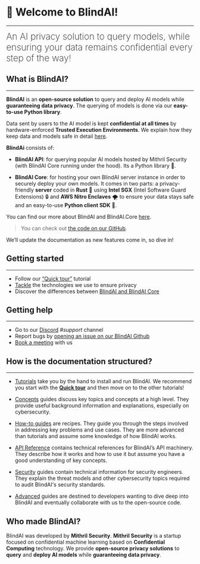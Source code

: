 # 👋 Welcome to BlindAI!
________________________________________________________

<font size="5"><span style="font-weight: 200">
An AI privacy solution to query models, while ensuring your data remains confidential every step of the way!
</font></span>

## What is BlindAI?
________________________________________________________

**BlindAI** is an **open-source solution** to query and deploy AI models while **guaranteeing data privacy**. The querying of models is done via our **easy-to-use Python library**.

Data sent by users to the AI model is kept **confidential at all times** by hardware-enforced **Trusted Execution Environments**. We explain how they keep data and models safe in detail [here](docs/getting-started/confidential_computing.md).

**BlindAi** consists of:

- **BlindAI API**: for querying popular AI models hosted by Mithril Security (with BlindAI Core running under the hood). Its a Python library 🐍.

- **BlindAI Core**: for hosting your own BlindAI server instance in order to securely deploy your own models. It comes in two parts: a privacy-friendly **server** coded in **Rust** 🦀 using **Intel SGX** (Intel Software Guard Extensions) 🔒 and **AWS Nitro Enclaves** 🌪️ to ensure your data stays safe and an easy-to-use **Python client SDK** 🐍.

You can find our more about BlindAI and BlindAI.Core [here](docs/getting-started/blindai_structure.md).

> You can check out [the code on our GitHub](https://github.com/mithril-security/blindai/). 

We’ll update the documentation as new features come in, so dive in!

## Getting started
________________________________________________________

- Follow our [“Quick tour”](./docs/getting-started/quick-tour.ipynb) tutorial
- [Tackle](./docs/getting-started/confidential_computing.md) the technologies we use to ensure privacy
- Discover the differences between [BlindAI and BlindAI Core](./docs/getting-started/blindai_structure.md)

## Getting help
________________________________________________________

- Go to our [Discord](https://discord.com/invite/TxEHagpWd4) *#support* channel
- Report bugs by [opening an issue on our BlindAI Github](https://github.com/mithril-security/blindai/issues)
- [Book a meeting](https://calendly.com/contact-mithril-security/15mins?month=2022-11) with us

## How is the documentation structured?
____________________________________________

- [Tutorials](./docs/tutorials/core/installation.md) take you by the hand to install and run BlindAI. We recommend you start with the **[Quick tour](./docs/getting-started/quick-tour.ipynb)** and then move on to the other tutorials!  

- [Concepts](./docs/concepts/BlindAI_Core.md) guides discuss key topics and concepts at a high level. They provide useful background information and explanations, especially on cybersecurity.

- [How-to guides](./docs/how-to-guides/covid_net_confidential.ipynb) are recipes. They guide you through the steps involved in addressing key problems and use cases. They are more advanced than tutorials and assume some knowledge of how BlindAI works.

- [API Reference](https://blindai.mithrilsecurity.io/en/latest/blindai/client.html) contains technical references for BlindAI’s API machinery. They describe how it works and how to use it but assume you have a good understanding of key concepts.

- [Security](./docs/security/remote_attestation/) guides contain technical information for security engineers. They explain the threat models and other cybersecurity topics required to audit BlindAI's security standards.

- [Advanced](./docs/advanced/build-from-sources/client/) guides are destined to developers wanting to dive deep into BlindAI and eventually collaborate with us to the open-source code. 

## Who made BlindAI?

BlindAI was developed by **Mithril Security**. **Mithril Security** is a startup focused on confidential machine learning based on **Confidential Computing** technology. We provide **open-source privacy solutions** to **query** and **deploy AI models** while **guaranteeing data privacy**. 
